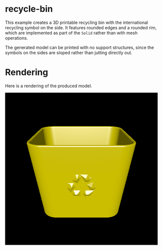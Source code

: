 # recycle-bin

This example creates a 3D printable recycling bin with the international recycling symbol on the side. It features rounded edges and a rounded rim, which are implemented as part of the `Solid` rather than with mesh operations.

The generated model can be printed with no support structures, since the symbols on the sides are sloped rather than jutting directly out.

# Rendering

Here is a rendering of the produced model.

![Rendering of the recycling bin](rendering.png)
